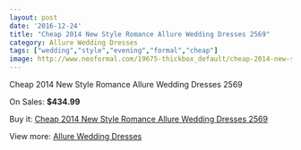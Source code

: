 ```yaml
---
layout: post
date: '2016-12-24'
title: "Cheap 2014 New Style Romance Allure Wedding Dresses 2569"
category: Allure Wedding Dresses
tags: ["wedding","style","evening","formal","cheap"]
image: http://www.neoformal.com/19675-thickbox_default/cheap-2014-new-style-romance-allure-wedding-dresses-2569.jpg
---
```

Cheap 2014 New Style Romance Allure Wedding Dresses 2569

On Sales: **$434.99**
<a href="https://www.neoformal.com/en/allure-wedding-dresses-2014/6294-cheap-2014-new-style-romance-allure-wedding-dresses-2569.html"><amp-img layout="responsive" width="600" height="600" src="//www.neoformal.com/19675-thickbox_default/cheap-2014-new-style-romance-allure-wedding-dresses-2569.jpg" alt="Cheap 2014 New Style Romance Allure Wedding Dresses 2569 0" /></a>
<a href="https://www.neoformal.com/en/allure-wedding-dresses-2014/6294-cheap-2014-new-style-romance-allure-wedding-dresses-2569.html"><amp-img layout="responsive" width="600" height="600" src="//www.neoformal.com/19676-thickbox_default/cheap-2014-new-style-romance-allure-wedding-dresses-2569.jpg" alt="Cheap 2014 New Style Romance Allure Wedding Dresses 2569 1" /></a>
<a href="https://www.neoformal.com/en/allure-wedding-dresses-2014/6294-cheap-2014-new-style-romance-allure-wedding-dresses-2569.html"><amp-img layout="responsive" width="600" height="600" src="//www.neoformal.com/19677-thickbox_default/cheap-2014-new-style-romance-allure-wedding-dresses-2569.jpg" alt="Cheap 2014 New Style Romance Allure Wedding Dresses 2569 2" /></a>
<a href="https://www.neoformal.com/en/allure-wedding-dresses-2014/6294-cheap-2014-new-style-romance-allure-wedding-dresses-2569.html"><amp-img layout="responsive" width="600" height="600" src="//www.neoformal.com/19678-thickbox_default/cheap-2014-new-style-romance-allure-wedding-dresses-2569.jpg" alt="Cheap 2014 New Style Romance Allure Wedding Dresses 2569 3" /></a>
<a href="https://www.neoformal.com/en/allure-wedding-dresses-2014/6294-cheap-2014-new-style-romance-allure-wedding-dresses-2569.html"><amp-img layout="responsive" width="600" height="600" src="//www.neoformal.com/19679-thickbox_default/cheap-2014-new-style-romance-allure-wedding-dresses-2569.jpg" alt="Cheap 2014 New Style Romance Allure Wedding Dresses 2569 4" /></a>
<a href="https://www.neoformal.com/en/allure-wedding-dresses-2014/6294-cheap-2014-new-style-romance-allure-wedding-dresses-2569.html"><amp-img layout="responsive" width="600" height="600" src="//www.neoformal.com/19680-thickbox_default/cheap-2014-new-style-romance-allure-wedding-dresses-2569.jpg" alt="Cheap 2014 New Style Romance Allure Wedding Dresses 2569 5" /></a>
<a href="https://www.neoformal.com/en/allure-wedding-dresses-2014/6294-cheap-2014-new-style-romance-allure-wedding-dresses-2569.html"><amp-img layout="responsive" width="600" height="600" src="//www.neoformal.com/19681-thickbox_default/cheap-2014-new-style-romance-allure-wedding-dresses-2569.jpg" alt="Cheap 2014 New Style Romance Allure Wedding Dresses 2569 6" /></a>

Buy it: [Cheap 2014 New Style Romance Allure Wedding Dresses 2569](https://www.neoformal.com/en/allure-wedding-dresses-2014/6294-cheap-2014-new-style-romance-allure-wedding-dresses-2569.html "Cheap 2014 New Style Romance Allure Wedding Dresses 2569")

View more: [Allure Wedding Dresses](https://www.neoformal.com/en/82-allure-wedding-dresses-2014 "Allure Wedding Dresses")